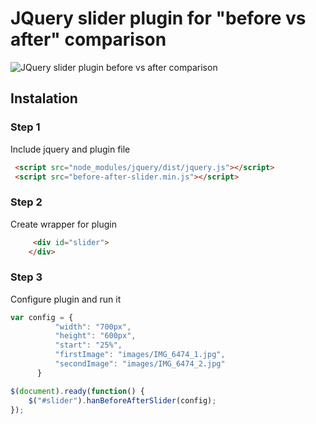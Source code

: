 # JQuery slider plugin for "before vs after" comparison 

![JQuery slider plugin before vs after comparison](https://raw.githubusercontent.com/hanumanum/before-after-slider/master/thumbnail.png)

## Instalation

### Step 1
Include jquery and plugin file

```html
 <script src="node_modules/jquery/dist/jquery.js"></script>
 <script src="before-after-slider.min.js"></script>
```


### Step 2
Create wrapper for plugin

```html
     <div id="slider">
    </div>
```

### Step 3
Configure plugin and run it 

```javascript
var config = {
          "width": "700px",
          "height": "600px",
          "start": "25%",
          "firstImage": "images/IMG_6474_1.jpg",
          "secondImage": "images/IMG_6474_2.jpg"
      }

$(document).ready(function() {
    $("#slider").hanBeforeAfterSlider(config);
});
```

